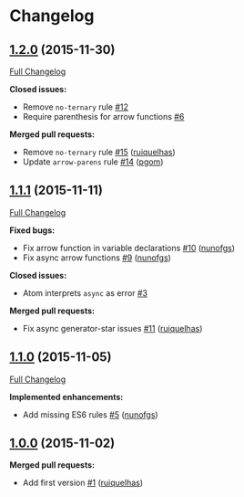 # Changelog

## [1.2.0](https://github.com/seegno/eslint-config-seegno/tree/1.2.0) (2015-11-30)
[Full Changelog](https://github.com/seegno/eslint-config-seegno/compare/1.1.1...1.2.0)

**Closed issues:**

- Remove `no-ternary` rule [\#12](https://github.com/seegno/eslint-config-seegno/issues/12)
- Require parenthesis for arrow functions [\#6](https://github.com/seegno/eslint-config-seegno/issues/6)

**Merged pull requests:**

- Remove `no-ternary` rule [\#15](https://github.com/seegno/eslint-config-seegno/pull/15) ([ruiquelhas](https://github.com/ruiquelhas))
- Update `arrow-parens` rule [\#14](https://github.com/seegno/eslint-config-seegno/pull/14) ([pgom](https://github.com/pgom))

## [1.1.1](https://github.com/seegno/eslint-config-seegno/tree/1.1.1) (2015-11-11)
[Full Changelog](https://github.com/seegno/eslint-config-seegno/compare/1.1.0...1.1.1)

**Fixed bugs:**

- Fix arrow function in variable declarations [\#10](https://github.com/seegno/eslint-config-seegno/pull/10) ([nunofgs](https://github.com/nunofgs))
- Fix async arrow functions [\#9](https://github.com/seegno/eslint-config-seegno/pull/9) ([nunofgs](https://github.com/nunofgs))

**Closed issues:**

- Atom interprets `async` as error [\#3](https://github.com/seegno/eslint-config-seegno/issues/3)

**Merged pull requests:**

- Fix async generator-star issues [\#11](https://github.com/seegno/eslint-config-seegno/pull/11) ([ruiquelhas](https://github.com/ruiquelhas))

## [1.1.0](https://github.com/seegno/eslint-config-seegno/tree/1.1.0) (2015-11-05)
[Full Changelog](https://github.com/seegno/eslint-config-seegno/compare/1.0.0...1.1.0)

**Implemented enhancements:**

- Add missing ES6 rules [\#5](https://github.com/seegno/eslint-config-seegno/pull/5) ([nunofgs](https://github.com/nunofgs))

## [1.0.0](https://github.com/seegno/eslint-config-seegno/tree/1.0.0) (2015-11-02)
**Merged pull requests:**

- Add first version [\#1](https://github.com/seegno/eslint-config-seegno/pull/1) ([ruiquelhas](https://github.com/ruiquelhas))
